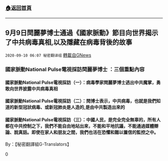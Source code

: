 ###  [:house:返回首頁](https://github.com/ourhimalayas/txt)
---

## 9月9日閆麗夢博士通過《國家脈動》節目向世界揭示了中共病毒真相,以及隱藏在病毒背後的故事
`2020-09-10 06:07 秘密翻译组` [轉載自GNews](https://gnews.org/zh-hant/345281/)

###  **國家脈動National Pulse電視採訪閆麗夢博士 ：三個重點內容** 

#### **國家脈動National Pulse電視採訪（一）：病毒學家閆麗夢博士逃出中共魔掌，勇敢向世界披露中共病毒真相**



####  **國家脈動National Pulse電視採訪（二）：閆博士表示，中共病毒，也就是我們知道的新型冠狀病毒、或新冠肺炎是人造的,是由中共製造出來的** 



####  **國家脈動National Pulse電視採訪（三）：中國人民，是完全完全無辜的，所有人都在中共控制之下，我們不能自由地站出來，不能和平地抗議，不能通過媒體辯論、說真話。即使在家人和朋友之間，我們也活在恐懼和難以置信的監控之中。** 



By：【秘密翻譯組G-Translators】

0
